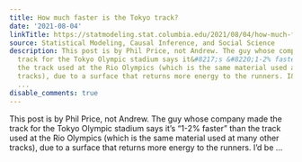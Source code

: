 ```yaml
---
title: How much faster is the Tokyo track?
date: '2021-08-04'
linkTitle: https://statmodeling.stat.columbia.edu/2021/08/04/how-much-faster-is-the-tokyo-track/
source: Statistical Modeling, Causal Inference, and Social Science
description: This post is by Phil Price, not Andrew. The guy whose company made the
  track for the Tokyo Olympic stadium says it&#8217;s &#8220;1-2% faster&#8221; than
  the track used at the Rio Olympics (which is the same material used at many other
  tracks), due to a surface that returns more energy to the runners. I&#8217;d be
  ...
disable_comments: true
---
```

This post is by Phil Price, not Andrew. The guy whose company made the track for the Tokyo Olympic stadium says it&#8217;s &#8220;1-2% faster&#8221; than the track used at the Rio Olympics (which is the same material used at many other tracks), due to a surface that returns more energy to the runners. I&#8217;d be ...